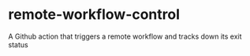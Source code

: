 # remote-workflow-control
A Github action that triggers a remote workflow and tracks down its exit status
